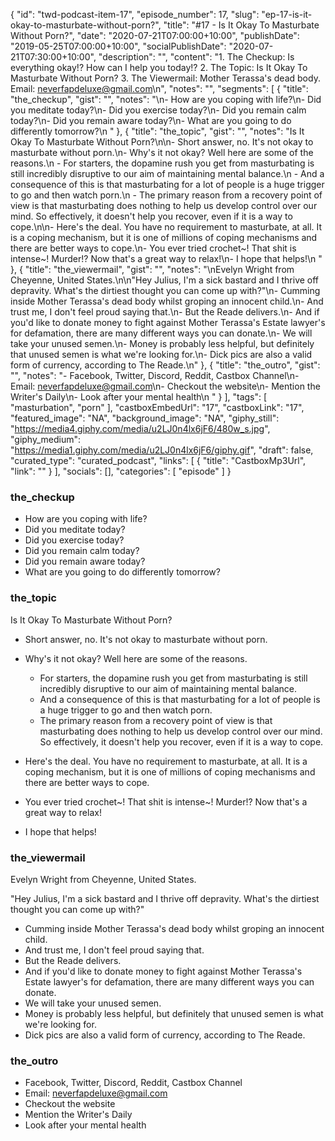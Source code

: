 {
	"id": "twd-podcast-item-17",
	"episode_number": 17,
	"slug": "ep-17-is-it-okay-to-masturbate-without-porn?",
	"title": "#17 - Is It Okay To Masturbate Without Porn?",
	"date": "2020-07-21T07:00:00+10:00",
	"publishDate": "2019-05-25T07:00:00+10:00",
	"socialPublishDate": "2020-07-21T07:30:00+10:00",
	"description": "",
	"content": "1. The Checkup: Is everything okay!? How can I help you today!? 2. The Topic: Is It Okay To Masturbate Without Porn? 3. The Viewermail: Mother Terassa's dead body. Email: neverfapdeluxe@gmail.com\n",
	"notes": "",
	"segments": [
		{
			"title": "the_checkup",
			"gist": "",
			"notes": "\n- How are you coping with life?\n- Did you meditate today?\n- Did you exercise today?\n- Did you remain calm today?\n- Did you remain aware today?\n- What are you going to do differently tomorrow?\n      "
		},
		{
			"title": "the_topic",
			"gist": "",
			"notes": "Is It Okay To Masturbate Without Porn?\n\n- Short answer, no. It's not okay to masturbate without porn.\n- Why's it not okay? Well here are some of the reasons.\n  - For starters, the dopamine rush you get from masturbating is still incredibly disruptive to our aim of maintaining mental balance.\n  - And a consequence of this is that masturbating for a lot of people is a huge trigger to go and then watch porn.\n  - The primary reason from a recovery point of view is that masturbating does nothing to help us develop control over our mind. So effectively, it doesn't help you recover, even if it is a way to cope.\n\n- Here's the deal. You have no requirement to masturbate, at all. It is a coping mechanism, but it is one of millions of coping mechanisms and there are better ways to cope.\n- You ever tried crochet~! That shit is intense~! Murder!? Now that's a great way to relax!\n- I hope that helps!\n      "
		},
		{
			"title": "the_viewermail",
			"gist": "",
			"notes": "\nEvelyn Wright from Cheyenne, United States.\n\n\"Hey Julius, I'm a sick bastard and I thrive off depravity. What's the dirtiest thought you can come up with?\"\n- Cumming inside Mother Terassa's dead body whilst groping an innocent child.\n- And trust me, I don't feel proud saying that.\n- But the Reade delivers.\n- And if you'd like to donate money to fight against Mother Terassa's Estate lawyer's for defamation, there are many different ways you can donate.\n- We will take your unused semen.\n- Money is probably less helpful, but definitely that unused semen is what we're looking for.\n- Dick pics are also a valid form of currency, according to The Reade.\n"
		},
		{
			"title": "the_outro",
			"gist": "",
			"notes": "- Facebook, Twitter, Discord, Reddit, Castbox Channel\n- Email: neverfapdeluxe@gmail.com\n- Checkout the website\n- Mention the Writer's Daily\n- Look after your mental health\n      "
		}
	],
	"tags": [
		"masturbation",
		"porn"
	],
	"castboxEmbedUrl": "17",
	"castboxLink": "17",
	"featured_image": "NA",
	"background_image": "NA",
	"giphy_still": "https://media4.giphy.com/media/u2LJ0n4lx6jF6/480w_s.jpg",
	"giphy_medium": "https://media1.giphy.com/media/u2LJ0n4lx6jF6/giphy.gif",
	"draft": false,
	"curated_type": "curated_podcast",
	"links": [
		{
			"title": "CastboxMp3Url",
			"link": ""
		}
	],
	"socials": [],
	"categories": [
		"episode"
	]
}

### the_checkup


- How are you coping with life?
- Did you meditate today?
- Did you exercise today?
- Did you remain calm today?
- Did you remain aware today?
- What are you going to do differently tomorrow?
      
### the_topic

Is It Okay To Masturbate Without Porn?

- Short answer, no. It's not okay to masturbate without porn.
- Why's it not okay? Well here are some of the reasons.
  - For starters, the dopamine rush you get from masturbating is still incredibly disruptive to our aim of maintaining mental balance.
  - And a consequence of this is that masturbating for a lot of people is a huge trigger to go and then watch porn.
  - The primary reason from a recovery point of view is that masturbating does nothing to help us develop control over our mind. So effectively, it doesn't help you recover, even if it is a way to cope.

- Here's the deal. You have no requirement to masturbate, at all. It is a coping mechanism, but it is one of millions of coping mechanisms and there are better ways to cope.
- You ever tried crochet~! That shit is intense~! Murder!? Now that's a great way to relax!
- I hope that helps!
      
### the_viewermail


Evelyn Wright from Cheyenne, United States.

"Hey Julius, I'm a sick bastard and I thrive off depravity. What's the dirtiest thought you can come up with?"
- Cumming inside Mother Terassa's dead body whilst groping an innocent child.
- And trust me, I don't feel proud saying that.
- But the Reade delivers.
- And if you'd like to donate money to fight against Mother Terassa's Estate lawyer's for defamation, there are many different ways you can donate.
- We will take your unused semen.
- Money is probably less helpful, but definitely that unused semen is what we're looking for.
- Dick pics are also a valid form of currency, according to The Reade.

### the_outro

- Facebook, Twitter, Discord, Reddit, Castbox Channel
- Email: neverfapdeluxe@gmail.com
- Checkout the website
- Mention the Writer's Daily
- Look after your mental health
      
